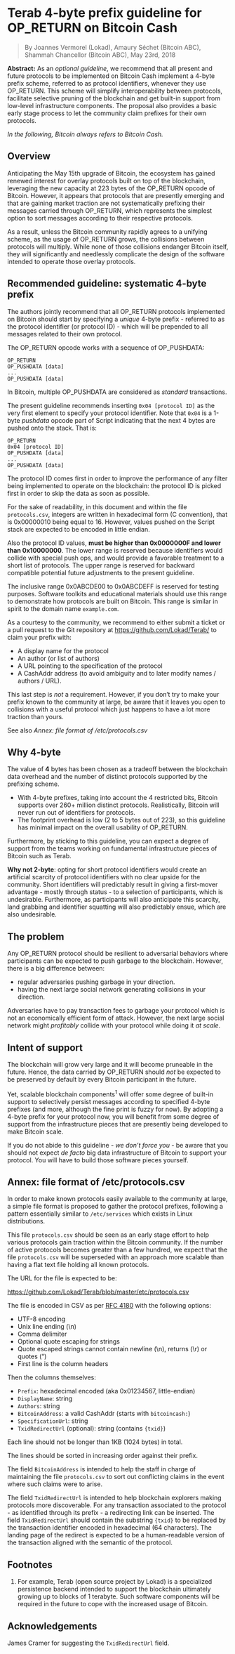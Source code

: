 # Terab 4-byte prefix guideline for OP_RETURN on Bitcoin Cash
> By Joannes Vermorel (Lokad), Amaury Séchet (Bitcoin ABC), Shammah Chancellor (Bitcoin ABC), May 23rd, 2018

**Abstract:** As an _optional guideline_, we recommend that all present and future protocols to be implemented on Bitcoin Cash implement a 4-byte prefix scheme, referred to as protocol identifiers, whenever they use OP_RETURN. This scheme will simplify interoperability between protocols, facilitate selective pruning of the blockchain and get built-in support from low-level infrastructure components. The proposal also provides a basic early stage process to let the community claim prefixes for their own protocols.

_In the following, Bitcoin always refers to Bitcoin Cash._

## Overview

Anticipating the May 15th upgrade of Bitcoin, the ecosystem has gained renewed interest for overlay protocols built on top of the blockchain, leveraging the new capacity at 223 bytes of the OP_RETURN opcode of Bitcoin. However, it appears that protocols that are presently emerging and that are gaining market traction are not systematically prefixing their messages carried through OP_RETURN, which represents the simplest option to sort messages according to their respective protocols. 

As a result, unless the Bitcoin community rapidly agrees to a unifying scheme, as the usage of OP_RETURN grows, the collisions between protocols will multiply. While none of those collisions endanger Bitcoin itself, they will significantly and needlessly complicate the design of the software intended to operate those overlay protocols.

## Recommended guideline: systematic 4-byte prefix

The authors jointly recommend that all OP_RETURN protocols implemented on Bitcoin should start by specifying a _unique_ 4-byte prefix - referred to as the protocol identifier (or protocol ID) - which will be prepended to all messages related to their own protocol.

The OP_RETURN opcode works with a sequence of OP_PUSHDATA:

    OP_RETURN
    OP_PUSHDATA [data]
    ...
    OP_PUSHDATA [data]

In Bitcoin, multiple OP_PUSHDATA are considered as _standard_ transactions.

The present guideline recommends inserting `0x04 [protocol ID]` as the very first element to specify your protocol identifier. Note that `0x04` is a 1-byte _pushdata_ opcode part of Script indicating that the next 4 bytes are pushed onto the stack. That is:

    OP_RETURN
    0x04 [protocol ID]
    OP_PUSHDATA [data]
    ...
    OP_PUSHDATA [data]

The protocol ID comes first in order to improve the performance of any filter being implemented to operate on the blockchain: the protocol ID is picked first in order to skip the data as soon as possible.

For the sake of readability, in this document and within the file `protocols.csv`, integers are written in hexadecimal form (C convention), that is 0x00000010 being equal to 16. However, values pushed on the Script stack are expected to be encoded in little endian.

Also the protocol ID values, **must be higher than 0x0000000F and lower than 0x10000000**. The lower range is reserved because identifiers would collide with special push ops, and would provide a favorable treatment to a short list of protocols. The upper range is reserved for backward compatible potential future adjustments to the present guideline.

The inclusive range 0x0ABCDE00 to 0x0ABCDEFF is reserved for testing purposes. Software toolkits and educational materials should use this range to demonstrate how protocols are built on Bitcoin. This range is similar in spirit to the domain name `example.com`.

As a courtesy to the community, we recommend to either submit a ticket or a pull request to the Git repository at https://github.com/Lokad/Terab/ to claim your prefix with:

* A display name for the protocol
* An author (or list of authors)
* A URL pointing to the specification of the protocol
* A CashAddr address (to avoid ambiguity and to later modify names / authors / URL).

This last step is _not_ a requirement. However, if you don’t try to make your prefix known to the community at large, be aware that it leaves you open to collisions with a useful protocol which just happens to have a lot more traction than yours.

See also _Annex: file format of /etc/protocols.csv_

## Why 4-byte

The value of **4** bytes has been chosen as a tradeoff between the blockchain data overhead and the number of distinct protocols supported by the prefixing scheme. 

* With 4-byte prefixes, taking into account the 4 restricted bits, Bitcoin supports over 260+ million distinct protocols. Realistically, Bitcoin will never run out of identifiers for protocols.
* The footprint overhead is low (2 to 5 bytes out of 223), so this guideline has minimal impact on the overall usability of OP_RETURN.

Furthermore, by sticking to this guideline, you can expect a degree of support from the teams working on fundamental infrastructure pieces of Bitcoin such as Terab.

**Why not 2-byte**: opting for short protocol identifiers would create an artificial scarcity of protocol identifiers with no clear upside for the community. Short identifiers will predictably result in giving a first-mover advantage - mostly through status - to a selection of participants, which is undesirable. Furthermore, as participants will also anticipate this scarcity, land grabbing and identifier squatting will also predictably ensue, which are also undesirable.

## The problem

Any OP_RETURN protocol should be resilient to adversarial behaviors where participants can be expected to push garbage to the blockchain. However, there is a big difference between:

* regular adversaries pushing garbage in your direction.
* having the next large social network generating collisions in your direction. 

Adversaries have to pay transaction fees to garbage your protocol which is not an economically efficient form of attack. However, the next large social network might _profitably_ collide with your protocol while doing it _at scale_.

## Intent of support
The blockchain will grow very large and it will become pruneable in the future. Hence, the data carried by OP_RETURN should _not_ be expected to be preserved by default by every Bitcoin participant in the future.

Yet, scalable blockchain components<sup>1</sup> will offer some degree of built-in support to selectively persist messages according to specified 4-byte prefixes (and more, although the fine print is fuzzy for now). By adopting a 4-byte prefix for your protocol now, you will benefit from some degree of support from the infrastructure pieces that are presently being developed to make Bitcoin scale.

If you do not abide to this guideline - _we don’t force you_ - be aware that you should not expect _de facto_ big data infrastructure of Bitcoin to support your protocol. You will have to build those software pieces yourself.

## Annex: file format of /etc/protocols.csv
In order to make known protocols easily available to the community at large, a simple file format is proposed to gather the protocol prefixes, following a pattern essentially similar to `/etc/services` which exists in Linux distributions. 

This file `protocols.csv` should be seen as an early stage effort to help various protocols gain traction within the Bitcoin community. If the number of active protocols becomes greater than a few hundred, we expect that the file `protocols.csv` will be superseded with an approach more scalable than having a flat text file holding all known protocols.

The URL for the file is expected to be:

https://github.com/Lokad/Terab/blob/master/etc/protocols.csv 

The file is encoded in CSV as per [RFC 4180](https://tools.ietf.org/html/rfc4180) with the following options:

* UTF-8 encoding
* Unix line ending (\n)
* Comma delimiter
* Optional quote escaping for strings
* Quote escaped strings cannot contain newline (\n), returns (\r) or quotes (“)
* First line is the column headers

Then the columns themselves:

* `Prefix`: hexadecimal encoded (aka 0x01234567, little-endian)
* `DisplayName`: string
* `Authors`: string
* `BitcoinAddress`: a valid CashAddr (starts with `bitcoincash:`)
* `SpecificationUrl`: string
* `TxidRedirectUrl` (optional): string (contains `{txid}`)

Each line should not be longer than 1KB (1024 bytes) in total.

The lines should be sorted in increasing order against their prefix.

The field `BitcoinAddress` is intended to help the staff in charge of maintaining the file `protocols.csv` to sort out conflicting claims in the event where such claims were to arise.

The field `TxidRedirectUrl` is intended to help blockchain explorers making protocols more discoverable. For any transaction associated to the protocol - as identified through its prefix - a redirecting link can be inserted. The field `TxidRedirectUrl` should contain the substring `{txid}` to be replaced by the transaction identifier encoded in hexadecimal (64 characters). The landing page of the redirect is expected to be a human-readable version of the transaction aligned with the semantic of the protocol.

## Footnotes

1. For example, Terab (open source project by Lokad) is a specialized persistence backend intended to support the blockchain ultimately growing up to blocks of 1 terabyte. Such software components will be required in the future to cope with the increased usage of Bitcoin.

## Acknowledgements

James Cramer for suggesting the `TxidRedirectUrl` field.
